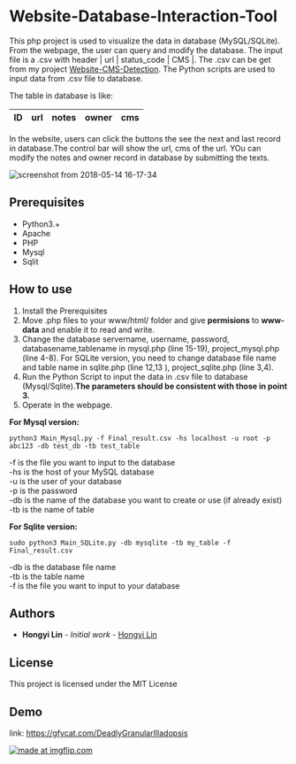 # Website-Database-Interaction-Tool

This php project is used to visualize the data in database (MySQL/SQLite). From the webpage, the user can query and modify the database. The input file is a .csv with header | url | status_code | CMS |. The .csv can be get from my project [Website-CMS-Detection](https://github.com/Hongyil1/Website-CMS-Detection). The Python scripts are used to input data from .csv file to database. 

The table in database is like: 

| ID  | url | notes | owner | cms |
| --- | --- | ----- | ----- | --- |

In the website, users can click the buttons the see the next and last record in database.The control bar will show the url, cms of the url. YOu can modify the notes and owner record in database by submitting the texts.

![screenshot from 2018-05-14 16-17-34](https://user-images.githubusercontent.com/22671087/39981488-16b51e2c-5794-11e8-8a0e-da65d19f479a.png)

## Prerequisites
- Python3.+
- Apache
- PHP
- Mysql
- Sqlit

## How to use
1. Install the Prerequisites
2. Move .php files to your www/html/ folder and give **permisions** to **www-data** and enable it to read and write.
3. Change the database servername, username, password, databasename,tablename in mysql.php (line 15-19), project_mysql.php (line 4-8). For SQLite version, you need to change database file name and table name in sqlite.php (line 12,13 ), project_sqlite.php (line 3,4).
4. Run the Python Script to input the data in .csv file to database (Mysql/Sqlite).**The parameters should be consistent with those in point 3.**
5. Operate in the webpage.

**For Mysql version:**
```
python3 Main_Mysql.py -f Final_result.csv -hs localhost -u root -p abc123 -db test_db -tb test_table
```
-f is the file you want to input to the database<br>
-hs is the host of your MySQL database<br>
-u is the user of your database<br>
-p is the password<br>
-db is the name of the database you want to create or use (if already exist)<br>
-tb is the name of table<br>

**For Sqlite version:**
```
sudo python3 Main_SQLite.py -db mysqlite -tb my_table -f Final_result.csv
```
-db is the database file name<br>
-tb is the table name<br>
-f is the file you want to input to your database<br>

## Authors

* **Hongyi Lin** - *Initial work* - [Hongyi Lin](https://github.com/Hongyil1)

## License

This project is licensed under the MIT License

## Demo
link: https://gfycat.com/DeadlyGranularIlladopsis

<a href="https://imgflip.com/gif/2a81gk"><img src="https://i.imgflip.com/2a81gk.gif" title="made at imgflip.com"/></a>
